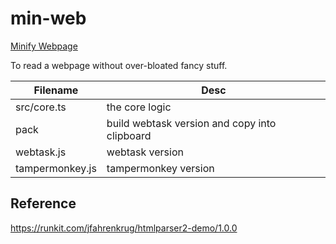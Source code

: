 # min-web

[Minify Webpage](https://minweb.surge.sh)

To read a webpage without over-bloated fancy stuff.

| Filename | Desc |
|---|---|
| src/core.ts | the core logic |
| pack | build webtask version and copy into clipboard |
| webtask.js | webtask version |
| tampermonkey.js | tampermonkey version |

## Reference
https://runkit.com/jfahrenkrug/htmlparser2-demo/1.0.0
